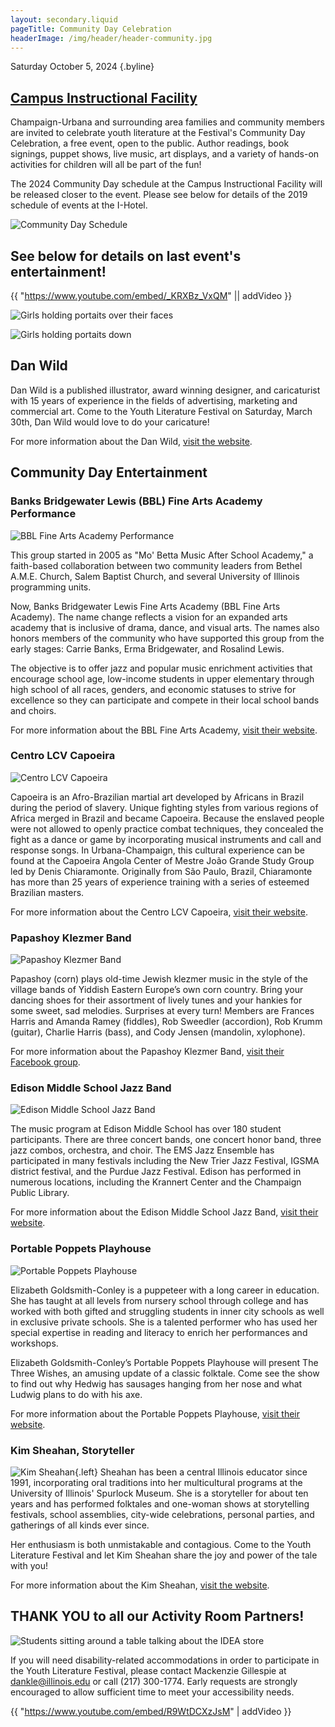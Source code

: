 ```yaml
---
layout: secondary.liquid
pageTitle: Community Day Celebration
headerImage: /img/header/header-community.jpg
---
```


Saturday October 5, 2024 {.byline}



## [Campus Instructional Facility](https://cif.illinois.edu/)

Champaign-Urbana and surrounding area families and community members are invited to celebrate youth literature at the Festival's Community Day Celebration, a free event, open to the public. Author readings, book signings, puppet shows, live music, art displays, and a variety of hands-on activities for children will all be part of the fun!

The 2024 Community Day schedule at the Campus Instructional Facility will be released closer to the event. Please see below for details of the 2019 schedule of events at the I-Hotel. 

![Community Day Schedule](/img/community/schedule-sessions-draft-12-revised_3-21-19.png)


## See below for details on last event's entertainment! 

{{ "https://www.youtube.com/embed/_KRXBz_VxQM" || addVideo }}

![Girls holding portaits over their faces](/img/community/vivian-dixon-2016-oct_-dsc01497.jpg?sfvrsn=57121188_0)

![Girls holding portaits down](/img/community/vivian-dixon-2016-oct_-dsc01498.jpg?sfvrsn=57121188_0)


## Dan Wild

Dan Wild is a published illustrator, award winning designer, and caricaturist with 15 years of experience in the fields of advertising, marketing and commercial art. Come to the Youth Literature Festival on Saturday, March 30th, Dan Wild would love to do your caricature! 

 For more information about the Dan Wild, [visit the website](http://www.danwild.com/caricature.html).

## Community Day Entertainment

### Banks Bridgewater Lewis (BBL) Fine Arts Academy Performance

![BBL Fine Arts Academy Performance](/img/community/bbl-1.jpg)

This group started in 2005 as "Mo' Betta Music After School Academy," a faith-based collaboration between two community leaders from Bethel A.M.E. Church, Salem Baptist Church, and several University of Illinois programming units. 

Now, Banks Bridgewater Lewis Fine Arts Academy (BBL Fine Arts Academy). The name change reflects a vision for an expanded arts academy that is inclusive of drama, dance, and visual arts. The names also honors members of the community who have supported this group from the early stages: Carrie Banks, Erma Bridgewater, and Rosalind Lewis.

The objective is to offer jazz and popular music enrichment activities that encourage school age, low-income students in upper elementary through high school of all races, genders, and economic statuses to strive for excellence so they can participate and compete in their local school bands and choirs.

For more information about the BBL Fine Arts Academy, [visit their website](https://www.bblfineartsacademy.com/gallery.html).

### Centro LCV Capoeira

![Centro LCV Capoeira](/img/community/capoeira-angola-lcv-3.jpg)

Capoeira is an Afro-Brazilian martial art developed by Africans in Brazil during the period of slavery. Unique fighting styles from various regions of Africa merged in Brazil and became Capoeira. Because the enslaved people were not allowed to openly practice combat techniques, they concealed the fight as a dance or game by incorporating musical instruments and call and response songs. In Urbana-Champaign, this cultural experience can be found at the Capoeira Angola Center of Mestre João Grande Study Group led by Denis Chiaramonte. Originally from São Paulo, Brazil, Chiaramonte has more than 25 years of experience training with a series of esteemed Brazilian masters.

For more information about the Centro LCV Capoeira, [visit their website](http://lcvcapoeira.com/).

### Papashoy Klezmer Band

![Papashoy Klezmer Band](/img/community/papashoy-klezmer-band.jpg)

Papashoy (corn) plays old-time Jewish klezmer music in the style of the village bands of Yiddish Eastern Europe’s own corn country. Bring your dancing shoes for their assortment of lively tunes and your hankies for some sweet, sad melodies. Surprises at every turn!  Members are Frances Harris and Amanda Ramey (fiddles), Rob Sweedler (accordion), Rob Krumm (guitar), Charlie Harris (bass), and Cody Jensen (mandolin, xylophone).

For more information about the Papashoy Klezmer Band, [visit their Facebook group](https://www.facebook.com/papashoy/).

### Edison Middle School Jazz Band

![Edison Middle School Jazz Band](/img/community/edison.jpg)

The music program at Edison Middle School has over 180 student participants. There are three concert bands, one concert honor band, three jazz combos, orchestra, and choir. The EMS Jazz Ensemble has participated in many festivals including the New Trier Jazz Festival, IGSMA district festival, and the Purdue Jazz Festival. Edison has performed in numerous locations, including the Krannert Center and the Champaign Public Library.

For more information about the Edison Middle School Jazz Band, [visit their website](https://sites.google.com/view/ems-bands/).

### Portable Poppets Playhouse

![Portable Poppets Playhouse](/img/community/eliz-p-j.jpg)

Elizabeth Goldsmith-Conley is a puppeteer with a long career in education. She has taught at all levels from nursery school through college and has worked with both gifted and struggling students in inner city schools as well in exclusive private schools. She is a talented performer who has used her special expertise in reading and literacy to enrich her performances and workshops.

Elizabeth Goldsmith-Conley’s Portable Poppets Playhouse will present The Three Wishes, an amusing update of a classic folktale. Come see the show to find out why Hedwig has sausages hanging from her nose and what Ludwig plans to do with his axe.

For more information about the Portable Poppets Playhouse, [visit their website](http://www.portablepoppets.com/).

### Kim Sheahan, Storyteller 

![Kim Sheahan](/img/community/kim-sheahan-storyteller-1.jpg){.left} Sheahan has been a central Illinois educator since 1991, incorporating oral traditions into her multicultural programs at the University of Illinois' Spurlock Museum. She is a storyteller for about ten years and has performed folktales and one-woman shows at storytelling festivals, school assemblies, city-wide celebrations, personal parties, and gatherings of all kinds ever since. 

Her enthusiasm is both unmistakable and contagious. Come to the Youth Literature Festival and let Kim Sheahan share the joy and power of the tale with you! 

For more information about the Kim Sheahan, [visit the website](https://www.kimsheahan.com/default.html).

## THANK YOU to all our Activity Room Partners!

![Students sitting around a table talking about the IDEA store](/img/community/2016-community-day-5.jpg)

If you will need disability-related accommodations in order to participate in the Youth Literature Festival, please contact Mackenzie Gillespie at dankle@illinois.edu or call (217) 300-1774. Early requests are strongly encouraged to allow sufficient time to meet your accessibility needs.

{{ "https://www.youtube.com/embed/R9WtDCXzJsM" | addVideo }}

